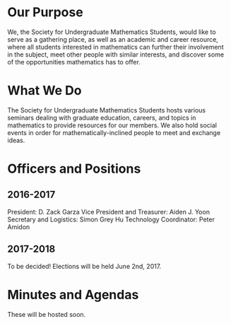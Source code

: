 # Our Purpose
We, the Society for Undergraduate Mathematics Students, would like to serve as a gathering place, as well as an academic and career resource, where all students interested in mathematics can further their involvement in the subject, meet other people with similar interests, and discover some of the opportunities mathematics has to offer.

# What We Do
The Society for Undergraduate Mathematics Students hosts various seminars dealing with graduate education, careers, and topics in mathematics to provide resources for our members. We also hold social events in order for mathematically-inclined people to meet and exchange ideas.


# Officers and Positions
## 2016-2017
President: D. Zack Garza
Vice President and Treasurer: Aiden J. Yoon
Secretary and Logistics: Simon Grey Hu
Technology Coordinator: Peter Amidon

## 2017-2018
To be decided! Elections will be held June 2nd, 2017.

# Minutes and Agendas
These will be hosted soon.
